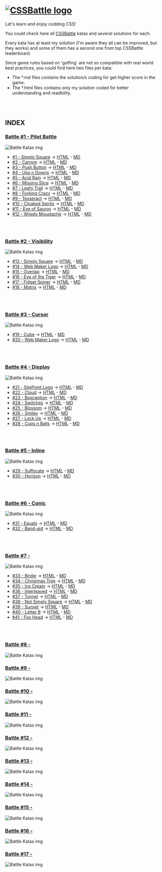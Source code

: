 # [![CSSBattle logo](https://cssbattle.dev/images/logo.svg)](https://cssbattle.dev)

Let's learn and enjoy codding CSS!

You could check here all [CSSBattle](https://cssbattle.dev) katas and several solutions for each.

Every kata has at least my solution (I'm aware they all can be improved, but they works) and some of them has a second one from top CSSBattle leaderboard.

Since game rules based on 'golfing' are not so compatible with real world best practices, you could find here two files per kata:

- The *.md files contains the solution/s coding for get higher score in the game.
- The *.html files contains only my solution coded for better understanding and readbility.
</br>
</br>

## INDEX

### [Battle #1 - Pilot Battle](https://cssbattle.dev/battle/1)

![Battle Katas img](./img/Battle1.png)

- [#1 - Simply Square](https://cssbattle.dev/play/1) -> [HTML](./Battle1-PilotBattle/01.SimplySquare.html) - [MD](./Battle1-PilotBattle/01.SimplySquare.md)
- [#2 - Carrom](https://cssbattle.dev/play/2) -> [HTML](./Battle1-PilotBattle/02.Carrom.html) - [MD](./Battle1-PilotBattle/02.Carrom.md)
- [#3 - Push Button](https://cssbattle.dev/play/3) -> [HTML](./Battle1-PilotBattle/03.PushButton.html) - [MD](./Battle1-PilotBattle/03.PushButton.md)
- [#4 - Ups n Downs](https://cssbattle.dev/play/4) -> [HTML](./Battle1-PilotBattle/04.UpsnDowns.html) - [MD](./Battle1-PilotBattle/04.UpsnDowns.md)
- [#5 - Acid Rain](https://cssbattle.dev/play/5) -> [HTML](./Battle1-PilotBattle/05.AcidRain.html) - [MD](./Battle1-PilotBattle/05.AcidRain.md)
- [#6 - Missing Slice](https://cssbattle.dev/play/6) -> [HTML](./Battle1-PilotBattle/06.MissingSlice.html) - [MD](./Battle1-PilotBattle/06.MissingSlice.md)
- [#7 - Leafy Trail](https://cssbattle.dev/play/7) -> [HTML](./Battle1-PilotBattle/07.LeafyTrail.html) - [MD](./Battle1-PilotBattle/07.LeafyTrail.md)
- [#8 - Forking Crazy](https://cssbattle.dev/play/8) -> [HTML](./Battle1-PilotBattle/08.ForkingCrazy.html) - [MD](./Battle1-PilotBattle/08.ForkingCrazy.md)
- [#9 - Tesseract](https://cssbattle.dev/play/9) -> [HTML](./Battle1-PilotBattle/09.Tesseract.html) - [MD](./Battle1-PilotBattle/09.Tesseract.md)
- [#10 - Cloaked Spirits](https://cssbattle.dev/play/10) -> [HTML](./Battle1-PilotBattle/10.CloakedSpirits.html) - [MD](./Battle1-PilotBattle/10.CloakedSpirits.md)
- [#11 - Eye of Sauron](https://cssbattle.dev/play/11) -> [HTML](./Battle1-PilotBattle/11.EyeOfSauron.html) - [MD](./Battle1-PilotBattle/11.EyeOfSauron.md)
- [#12 - Wiggly Moustache](https://cssbattle.dev/play/12) -> [HTML](./Battle1-PilotBattle/12.WigglyMoustache.html) - [MD](./Battle1-PilotBattle/12.WigglyMoustache.md)
</br>
</br>

### [Battle #2 - Visibility](https://cssbattle.dev/battle/2)

![Battle Katas img](./img/Battle2.png)

- [#13 - Simply Square](https://cssbattle.dev/play/13) -> [HTML](./Battle2-Visibility/13.TotallyTriangle.html) - [MD](./Battle2-Visibility/13.TotallyTriangle.md)
- [#14 - Web Maker Logo](https://cssbattle.dev/play/14) -> [HTML](./Battle2-Visibility/14.WebMakerLogo.html) - [MD](./Battle2-Visibility/14.WebMakerLogo.md)
- [#15 - Overlap](https://cssbattle.dev/play/15) -> [HTML](./Battle2-Visibility/15.Overlap.html) - [MD](./Battle2-Visibility/15.Overlap.md)
- [#16 - Eye of the Tiger](https://cssbattle.dev/play/16) -> [HTML](./Battle2-Visibility/16.EyeOfTheTiger.html) - [MD](./Battle2-Visibility/16.EyeOfTheTiger.md)
- [#17 - Fidget Spiner](https://cssbattle.dev/play/17) -> [HTML](./Battle2-Visibility/17.FidgetSpiner.html) - [MD](./Battle2-Visibility/17.FidgetSpiner.md)
- [#18 - Matrix](https://cssbattle.dev/play/18) -> [HTML](./Battle2-Visibility/18.Matrix.html) - [MD](./Battle2-Visibility/18.Matrix.md)
</br>
</br>

### [Battle #3 - Cursor](https://cssbattle.dev/battle/3)

![Battle Katas img](./img/Battle3.png)

- [#19 - Cube](https://cssbattle.dev/play/19) -> [HTML](./Battle3-Cursor/19.Cube.html) - [MD](./Battle3-Cursor/19.Cube.md)
- [#20 - Web Maker Logo](https://cssbattle.dev/play/20) -> [HTML](./Battle3-Cursor/20.Ticket.html) - [MD](./Battle3-Cursor/20.Ticket.md)
</br>
</br>

### [Battle #4 - Display](https://cssbattle.dev/battle/4)

![Battle Katas img](./img/Battle4.png)

- [#21 - SitePoint Logo](https://cssbattle.dev/play/21) -> [HTML](./Battle4-Display/21.SitePointLogo.html) - [MD](./Battle4-Display/21.SitePointLogo.md)
- [#22 - Cloud](https://cssbattle.dev/play/22) -> [HTML](./Battle4-Display/22.Cloud.html) - [MD](./Battle4-Display/22.Cloud.md)
- [#23 - Boxception](https://cssbattle.dev/play/23) -> [HTML](./Battle4-Display/23.Boxception.html) - [MD](./Battle4-Display/23.Boxception.md)
- [#24 - Switches](https://cssbattle.dev/play/24) -> [HTML](./Battle4-Display/24.Switches.html) - [MD](./Battle4-Display/24.Switches.md)
- [#25 - Blossom](https://cssbattle.dev/play/25) -> [HTML](./Battle4-Display/25.Blossom.html) - [MD](./Battle4-Display/25.Blossom.md)
- [#26 - Smiley](https://cssbattle.dev/play/26) -> [HTML](./Battle4-Display/26.Smiley.html) - [MD](./Battle4-Display/26.Smiley.md)
- [#27 - Lock Up](https://cssbattle.dev/play/27) -> [HTML](./Battle4-Display/27.LockUp.html) - [MD](./Battle4-Display/27.LockUp.md)
- [#28 - Cups n Balls](https://cssbattle.dev/play/28) -> [HTML](./Battle4-Display/28.CupsNBalls.html) - [MD](./Battle4-Display/28.CupsNBalls.md)
</br>
</br>

### [Battle #5 - Inline](https://cssbattle.dev/battle/5)

![Battle Katas img](./img/Battle5.png)

- [#29 - Suffocate](https://cssbattle.dev/play/29) -> [HTML](./Battle5-Inline/29.Suffocate.html) - [MD](./Battle5-Inline/29.Suffocate.md)
- [#30 - Horizon](https://cssbattle.dev/play/30) -> [HTML](./Battle5-Inline/30.Horizon.html) - [MD](./Battle5-Inline/30.Horizon.md)
</br>
</br>

### [Battle #6 - Conic](https://cssbattle.dev/battle/6)

![Battle Katas img](./img/Battle6.png)

- [#31 - Equals](https://cssbattle.dev/play/31) -> [HTML](./Battle6-Conic/31.Equals.html) - [MD](./Battle6-Conic/31.Equals.md)
- [#32 - Band-aid](https://cssbattle.dev/play/32) -> [HTML](./Battle6-Conic/32.Band-aid.html) - [MD](./Battle6-Conic/32.Band-aid.md)
</br>
</br>

### [Battle #7 -](https://cssbattle.dev/battle/7)

![Battle Katas img](./img/Battle7.png)

- [#33 - Birdie](https://cssbattle.dev/play/33) -> [HTML](./Battle7-Backface/33.Birdie.html) - [MD](./Battle7-Backface/33.Birdie.md)
- [#34 - Christmas Tree](https://cssbattle.dev/play/34) -> [HTML](./Battle7-Backface/34.ChristmasTree.html) - [MD](./Battle7-Backface/34.ChristmasTree.md)
- [#35 - Ice Cream](https://cssbattle.dev/play/35) -> [HTML](./Battle7-Backface/35.IceCream.html) - [MD](./Battle7-Backface/35.IceCream.md)
- [#36 - Interleaved](https://cssbattle.dev/play/36) -> [HTML](./Battle7-Backface/36.Interleaved.html) - [MD](./Battle7-Backface/36.Interleaved.md)
- [#37 - Tunnel](https://cssbattle.dev/play/37) -> [HTML](./Battle7-Backface/37.Tunnel.html) - [MD](./Battle7-Backface/37.Tunnel.md)
- [#38 - Not Simply Square](https://cssbattle.dev/play/38) -> [HTML](./Battle7-Backface/38.NotSimplySquare.html) - [MD](./Battle7-Backface/38.NotSimplySquare.md)
- [#39 - Sunset](https://cssbattle.dev/play/39) -> [HTML](./Battle7-Backface/39.Sunset.html) - [MD](./Battle7-Backface/39.Sunset.md)
- [#40 - Letter B](https://cssbattle.dev/play/40) -> [HTML](./Battle7-Backface/40.LetterB.html) - [MD](./Battle7-Backface/40.LetterB.md)
- [#41 - Fox Head](https://cssbattle.dev/play/41) -> [HTML](./Battle7-Backface/41.FoxHead.html) - [MD](./Battle7-Backface/41.FoxHead.md)
</br>
</br>

### [Battle #8 -](https://cssbattle.dev/battle/8)

![Battle Katas img](./img/Battle8.png)

### [Battle #9 -](https://cssbattle.dev/battle/9)

![Battle Katas img](./img/Battle9.png)

### [Battle #10 -](https://cssbattle.dev/battle/10)

![Battle Katas img](./img/Battle10.png)

### [Battle #11 -](https://cssbattle.dev/battle/11)

![Battle Katas img](./img/Battle11.png)

### [Battle #12 -](https://cssbattle.dev/battle/12)

![Battle Katas img](./img/Battle12.png)

### [Battle #13 -](https://cssbattle.dev/battle/13)

![Battle Katas img](./img/Battle13.png)

### [Battle #14 -](https://cssbattle.dev/battle/14)

![Battle Katas img](./img/Battle14.png)

### [Battle #15 -](https://cssbattle.dev/battle/15)

![Battle Katas img](./img/Battle15.png)

### [Battle #16 -](https://cssbattle.dev/battle/16)

![Battle Katas img](./img/Battle16.png)

### [Battle #17 -](https://cssbattle.dev/battle/17)

![Battle Katas img](./img/Battle17.png)
